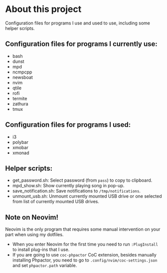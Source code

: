 # About this project

Configuration files for programs I use and used to use, including some helper scripts.

## Configuration files for programs I currently use:

- bash
- dunst
- mpd
- ncmpcpp
- newsboat
- nvim
- qtile
- rofi
- termite
- zathura
- tmux

## Configuration files for programs I used:

- i3
- polybar
- xmobar
- xmonad

## Helper scripts:

- get_password.sh: Select password (from `pass`) to copy to clipboard.
- mpd_show.sh: Show currently playing song in pop-up.
- save_notification.sh: Save notifications to `/tmp/notifications`.
- unmount_usb.sh: Unmount currently mounted USB drive or one selected from list of currently mounted USB drives.

## Note on Neovim!

Neovim is the only program that requires some manual intervention on your part when using my dotfiles.

- When you enter Neovim for the first time you need to run `:PlugInstall` to install plug-ins that I use.
- If you are going to use `coc-phpactor` CoC extension, besides manually installing Phpactor, you need to go to `.config/nvim/coc-settings.json` and set `phpactor.path` variable.
